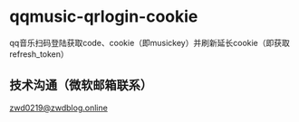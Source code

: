 # qqmusic-qrlogin-cookie
qq音乐扫码登陆获取code、cookie（即musickey）并刷新延长cookie（即获取refresh_token）
## 技术沟通（微软邮箱联系）
zwd0219@zwdblog.online

